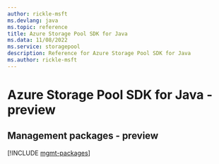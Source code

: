 ```yaml
---
author: rickle-msft
ms.devlang: java
ms.topic: reference
title: Azure Storage Pool SDK for Java
ms.data: 11/08/2022
ms.service: storagepool
description: Reference for Azure Storage Pool SDK for Java
ms.author: rickle-msft
---
```

# Azure Storage Pool SDK for Java - preview

## Management packages - preview
[!INCLUDE [mgmt-packages](storage-pool-mgmt-index.md)]